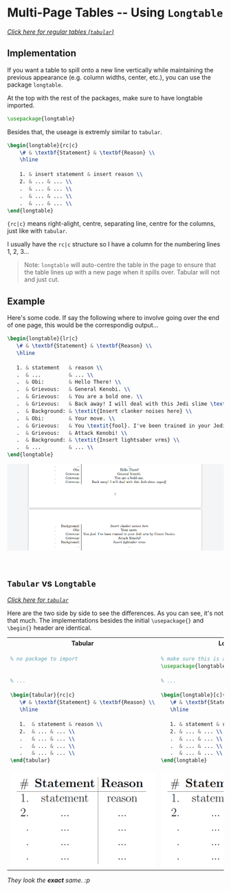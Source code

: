 # Multi-Page Tables -- Using `Longtable`
<!-- ${{\color{gray}\textnormal{Click here for a regular table\:}}}$ _[link](tables.md)_ -->

_[Click here for regular tables (`tabular`)](tables.md)_


## Implementation

If you want a table to spill onto a new line vertically while maintaining the previous appearance (e.g. column widths, center, etc.), you can use the package `longtable`.


At the top with the rest of the packages, make sure to have longtable imported.
```latex
\usepackage{longtable}
```

Besides that, the useage is extremly similar to `tabular`.

```latex
\begin{longtable}{rc|c}
    \# & \textbf{Statement} & \textbf{Reason} \\
    \hline
    
    1. & insert statement & insert reason \\
    2. & ... & ... \\
    .  & ... & ... \\
    .  & ... & ... \\
    .  & ... & ... \\
\end{longtable}
```

`{rc|c}` means right-alight, centre, separating line, centre for the columns, just like with `tabular`.

I usually have the `rc|c` structure so I have a column for the numbering lines 1, 2, 3...

> Note: `longtable` will auto-centre the table in the page to ensure that the table lines up with a new page when it spills over. Tabular will not and just cut.

## Example

Here's some code. If say the following where to involve going over the end of one page, this would be the correspondig output...
```latex
\begin{longtable}{lr|c}
   \# & \textbf{Statement} & \textbf{Reason} \\
   \hline
   
   1. & statement   & reason \\
   .  & ...         & ... \\
   .  & Obi:        & Hello There! \\
   .  & Grievous:   & General Kenobi. \\
   .  & Grievous:   & You are a bold one. \\
   .  & Grievous:   & Back away! I will deal with this Jedi slime \textit{myself}. \\
   .  & Background: & \textit{Insert clanker noises here} \\ 
   .  & Obi:        & Your move. \\
   .  & Grievous:   & You \textit{fool}. I've been trained in your Jedi arts by Count Dooku. \\
   .  & Grievous:   & Attack Kenobi! \\
   .  & Background: & \textit{Insert lightsaber vrms} \\
   .  & ...         & ... \\
\end{longtable}

```

![alt text](../attachments/image-18.png)


</br>

## `Tabular` vs `Longtable`
_[Click here for `tabular`](tables.md)_

Here are the two side by side to see the differences. As you can see, it's not that much. The implementations besides the initial `\usepackage{}` and `\begin{}` header are identical. 

<p align="center">
<table>
   <tr>
      <th>Tabular</th>
      <th>Longtable</th>
   </tr>

   
   <tr>
   <td>
   
   ```latex
   % no package to import


   % ...

   \begin{tabular}{rc|c}
      \# & \textbf{Statement} & \textbf{Reason} \\
      \hline

      1.  & statement & reason \\
      2.  & ... & ... \\
      .   & ... & ... \\
      .   & ... & ... \\
      .   & ... & ... \\
   \end{tabular}
   ```
   </td>

   <td>

   ```latex
   % make sure this is at the top
   \usepackage{longtable}
   
   % ...

   \begin{longtable}[c]{rc|c}
      \# & \textbf{Statement} & \textbf{Reason} \\
      \hline
      
      1. & statement & reason \\
      2. & ... & ... \\
      .  & ... & ... \\
      .  & ... & ... \\
      .  & ... & ... \\
   \end{longtable}
   ```

   </td>
   </tr>





   <tr>
      <td width="50%"><img src="../attachments/image-14.png" alt="Tabular Screenshot"></td>
      <td width="50%"><img src="../attachments/image-14.png" alt="Longtable Screenshot"></td>
      
   </tr>
</table>
</p>

*They look the **exact** same. :p*









<!-- ## Example

```latex
this

```
would yield this:
*insert image -->
